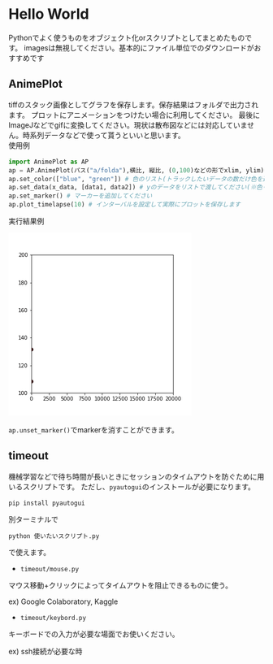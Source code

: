 # Hello World
Pythonでよく使うものをオブジェクト化orスクリプトとしてまとめたものです。
imagesは無視してください。基本的にファイル単位でのダウンロードがおすすめです

## AnimePlot
tiffのスタック画像としてグラフを保存します。保存結果はフォルダで出力されます。
プロットにアニメーションをつけたい場合に利用してください。
最後にImageJなどでgifに変換してください。現状は散布図などには対応していません。時系列データなどで使って貰うといいと思います。
<br>
使用例
```python
import AnimePlot as AP
ap = AP.AnimePlot(パス("a/folda"),横比, 縦比, (0,100)などの形でxlim, ylim)
ap.set_color(["blue", "green"]) # 色のリスト(トラックしたいデータの数だけ色を追加してください)
ap.set_data(x_data, [data1, data2]) # yのデータをリストで渡してください(※色リストとサイズを合わせてください)
ap.set_marker() # マーカーを追加してください
ap.plot_timelapse(10) # インターバルを設定して実際にプロットを保存します
```
実行結果例

![実行例](images/1.gif)

`ap.unset_marker()`でmarkerを消すことができます。

## timeout
機械学習などで待ち時間が長いときにセッションのタイムアウトを防ぐために用いるスクリプトです。
ただし、`pyautogui`のインストールが必要になります。
```
pip install pyautogui
```
別ターミナルで
```
python 使いたいスクリプト.py
```
で使えます。

* `timeout/mouse.py`

マウス移動+クリックによってタイムアウトを阻止できるものに使う。

ex) Google Colaboratory, Kaggle

* `timeout/keybord.py`

キーボードでの入力が必要な場面でお使いください。

ex) ssh接続が必要な時
